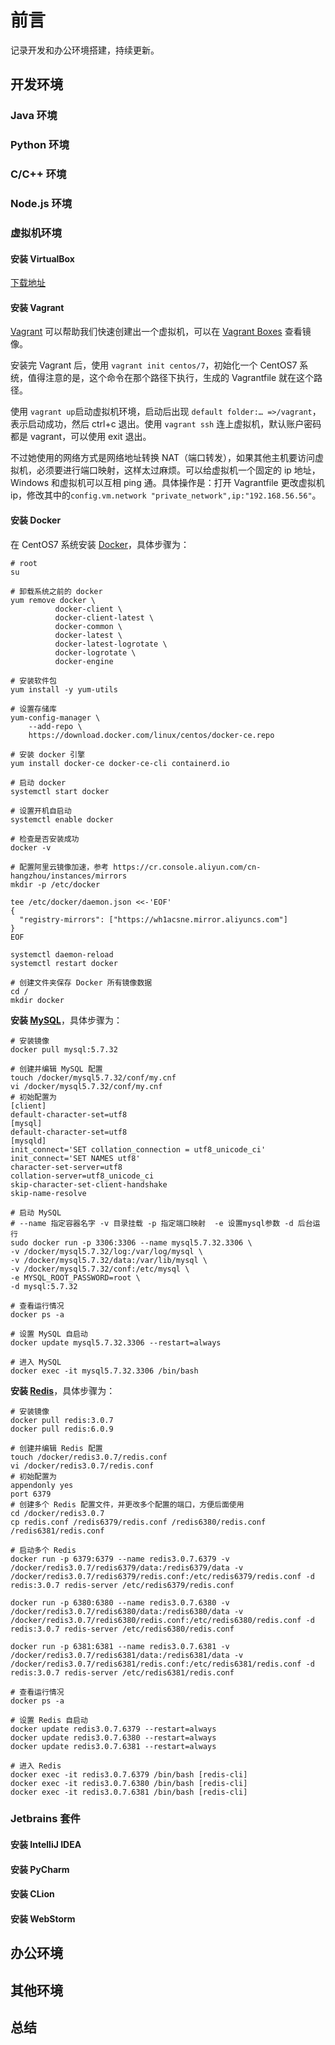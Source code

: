 # 前言

记录开发和办公环境搭建，持续更新。

## 开发环境

### Java 环境



### Python 环境



### C/C++ 环境



### Node.js 环境



### 虚拟机环境

#### 安装 VirtualBox

[下载地址](https://www.virtualbox.org/)

#### 安装 Vagrant

[Vagrant](https://www.vagrantup.com/) 可以帮助我们快速创建出一个虚拟机，可以在 [Vagrant Boxes](https://app.vagrantup.com/boxes/search) 查看镜像。

安装完 Vagrant 后，使用 `vagrant init centos/7`，初始化一个 CentOS7 系统，值得注意的是，这个命令在那个路径下执行，生成的 Vagrantfile 就在这个路径。

使用 `vagrant up`启动虚拟机环境，启动后出现 `default folder:… =>/vagrant`，表示启动成功，然后 ctrl+c 退出。使用 `vagrant ssh` 连上虚拟机，默认账户密码都是 vagrant，可以使用 exit 退出。

不过她使用的网络方式是网络地址转换 NAT（端口转发），如果其他主机要访问虚拟机，必须要进行端口映射，这样太过麻烦。可以给虚拟机一个固定的 ip 地址，Windows 和虚拟机可以互相 ping 通。具体操作是：打开 Vagrantfile 更改虚拟机ip，修改其中的`config.vm.network "private_network",ip:"192.168.56.56"`。

#### 安装 Docker

在 CentOS7 系统安装 [Docker](https://docs.docker.com/engine/install/centos/)，具体步骤为：

```shell
# root
su

# 卸载系统之前的 docker 
yum remove docker \
		  docker-client \
		  docker-client-latest \
		  docker-common \
		  docker-latest \
		  docker-latest-logrotate \
		  docker-logrotate \
		  docker-engine
                  
# 安装软件包
yum install -y yum-utils

# 设置存储库
yum-config-manager \
    --add-repo \
    https://download.docker.com/linux/centos/docker-ce.repo

# 安装 docker 引擎
yum install docker-ce docker-ce-cli containerd.io

# 启动 docker
systemctl start docker

# 设置开机自启动
systemctl enable docker

# 检查是否安装成功
docker -v

# 配置阿里云镜像加速，参考 https://cr.console.aliyun.com/cn-hangzhou/instances/mirrors
mkdir -p /etc/docker

tee /etc/docker/daemon.json <<-'EOF'
{
  "registry-mirrors": ["https://wh1acsne.mirror.aliyuncs.com"]
}
EOF

systemctl daemon-reload
systemctl restart docker

# 创建文件夹保存 Docker 所有镜像数据
cd /
mkdir docker

```

**安装 [MySQL](https://registry.hub.docker.com/_/mysql)**，具体步骤为：

```shell
# 安装镜像
docker pull mysql:5.7.32

# 创建并编辑 MySQL 配置
touch /docker/mysql5.7.32/conf/my.cnf
vi /docker/mysql5.7.32/conf/my.cnf
# 初始配置为
[client]
default-character-set=utf8
[mysql]
default-character-set=utf8
[mysqld]
init_connect='SET collation_connection = utf8_unicode_ci'
init_connect='SET NAMES utf8'
character-set-server=utf8
collation-server=utf8_unicode_ci
skip-character-set-client-handshake
skip-name-resolve

# 启动 MySQL
# --name 指定容器名字 -v 目录挂载 -p 指定端口映射  -e 设置mysql参数 -d 后台运行
sudo docker run -p 3306:3306 --name mysql5.7.32.3306 \
-v /docker/mysql5.7.32/log:/var/log/mysql \
-v /docker/mysql5.7.32/data:/var/lib/mysql \
-v /docker/mysql5.7.32/conf:/etc/mysql \
-e MYSQL_ROOT_PASSWORD=root \
-d mysql:5.7.32

# 查看运行情况
docker ps -a

# 设置 MySQL 自启动
docker update mysql5.7.32.3306 --restart=always

# 进入 MySQL
docker exec -it mysql5.7.32.3306 /bin/bash

```

**安装 [Redis](https://registry.hub.docker.com/_/redis)**，具体步骤为：

```shell
# 安装镜像
docker pull redis:3.0.7
docker pull redis:6.0.9

# 创建并编辑 Redis 配置
touch /docker/redis3.0.7/redis.conf
vi /docker/redis3.0.7/redis.conf
# 初始配置为
appendonly yes
port 6379
# 创建多个 Redis 配置文件，并更改多个配置的端口，方便后面使用
cd /docker/redis3.0.7
cp redis.conf /redis6379/redis.conf /redis6380/redis.conf /redis6381/redis.conf

# 启动多个 Redis
docker run -p 6379:6379 --name redis3.0.7.6379 -v /docker/redis3.0.7/redis6379/data:/redis6379/data -v /docker/redis3.0.7/redis6379/redis.conf:/etc/redis6379/redis.conf -d redis:3.0.7 redis-server /etc/redis6379/redis.conf

docker run -p 6380:6380 --name redis3.0.7.6380 -v /docker/redis3.0.7/redis6380/data:/redis6380/data -v /docker/redis3.0.7/redis6380/redis.conf:/etc/redis6380/redis.conf -d redis:3.0.7 redis-server /etc/redis6380/redis.conf

docker run -p 6381:6381 --name redis3.0.7.6381 -v /docker/redis3.0.7/redis6381/data:/redis6381/data -v /docker/redis3.0.7/redis6381/redis.conf:/etc/redis6381/redis.conf -d redis:3.0.7 redis-server /etc/redis6381/redis.conf

# 查看运行情况
docker ps -a

# 设置 Redis 自启动
docker update redis3.0.7.6379 --restart=always
docker update redis3.0.7.6380 --restart=always
docker update redis3.0.7.6381 --restart=always

# 进入 Redis
docker exec -it redis3.0.7.6379 /bin/bash [redis-cli]
docker exec -it redis3.0.7.6380 /bin/bash [redis-cli]
docker exec -it redis3.0.7.6381 /bin/bash [redis-cli]

```

### Jetbrains 套件

#### 安装 IntelliJ IDEA

#### 安装 PyCharm

#### 安装 CLion

#### 安装 WebStorm



## 办公环境

## 其他环境

## 总结